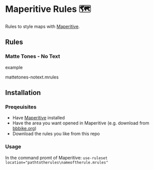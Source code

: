 # Maperitive Rules 🗺️

Rules to style maps with [Maperitive](http://maperitive.net/).

## Rules

### Matte Tones - No Text

example

mattetones-notext.mrules

## Installation

### Preqeuisites

- Have [Maperitive](http://maperitive.net/) installed
- Have the area you want opened in Maperitive (e.g. download from [bbbike.org](https://extract.bbbike.org/))
- Download the rules you like from this repo

### Usage

In the command promt of Maperitive:
```use-ruleset location="pathtotherules\nameoftherule.mrules"```
